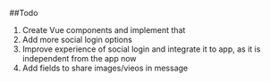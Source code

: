 ##Todo

1. Create Vue components and implement that
2. Add more social login options
3. Improve experience of social login and integrate it to app, as it is independent from the app now
4. Add fields to share images/vieos in message
